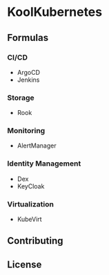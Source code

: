 # KoolKubernetes

## Formulas

### CI/CD

- ArgoCD
- Jenkins

### Storage

- Rook

### Monitoring

- AlertManager

### Identity Management

- Dex
- KeyCloak

### Virtualization

- KubeVirt

## Contributing

## License

